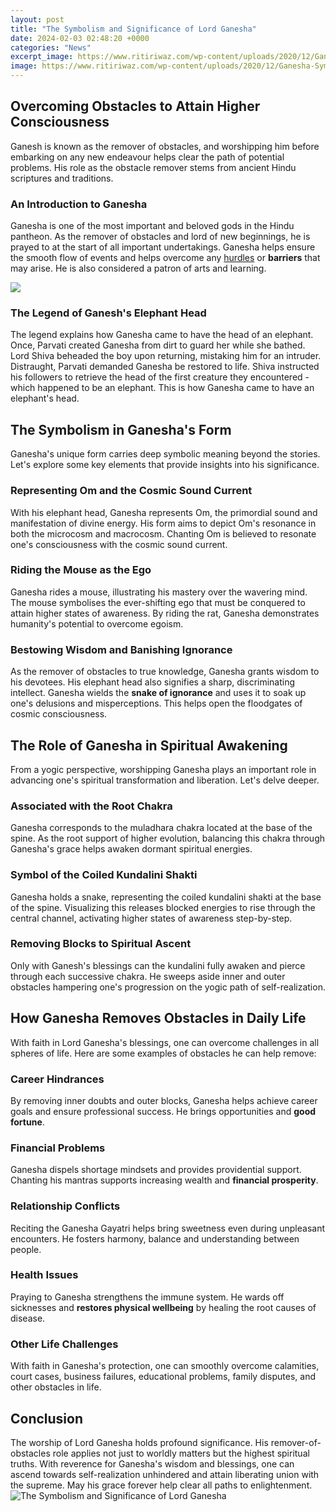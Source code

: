 ```yaml
---
layout: post
title: "The Symbolism and Significance of Lord Ganesha"
date: 2024-02-03 02:48:20 +0000
categories: "News"
excerpt_image: https://www.ritiriwaz.com/wp-content/uploads/2020/12/Ganesha-Symbolism.jpg
image: https://www.ritiriwaz.com/wp-content/uploads/2020/12/Ganesha-Symbolism.jpg
---
```


## Overcoming Obstacles to Attain Higher Consciousness
Ganesh is known as the remover of obstacles, and worshipping him before embarking on any new endeavour helps clear the path of potential problems. His role as the obstacle remover stems from ancient Hindu scriptures and traditions. 
### An Introduction to Ganesha
Ganesha is one of the most important and beloved gods in the Hindu pantheon. As the remover of obstacles and lord of new beginnings, he is prayed to at the start of all important undertakings. Ganesha helps ensure the smooth flow of events and helps overcome any [hurdles](https://store.fi.io.vn/collection/agostino) or **barriers** that may arise. He is also considered a patron of arts and learning. 

![](https://shreeganesh.b-cdn.net/wp-content/uploads/2020/10/Ganesh_Symbolism.png)
### The Legend of Ganesh's Elephant Head 
The legend explains how Ganesha came to have the head of an elephant. Once, Parvati created Ganesha from dirt to guard her while she bathed. Lord Shiva beheaded the boy upon returning, mistaking him for an intruder. Distraught, Parvati demanded Ganesha be restored to life. Shiva instructed his followers to retrieve the head of the first creature they encountered - which happened to be an elephant. This is how Ganesha came to have an elephant's head.
## The Symbolism in Ganesha's Form
Ganesha's unique form carries deep symbolic meaning beyond the stories. Let's explore some key elements that provide insights into his significance.
### Representing Om and the Cosmic Sound Current
With his elephant head, Ganesha represents Om, the primordial sound and manifestation of divine energy. His form aims to depict Om's resonance in both the microcosm and macrocosm. Chanting Om is believed to resonate one's consciousness with the cosmic sound current.
### Riding the Mouse as the Ego 
Ganesha rides a mouse, illustrating his mastery over the wavering mind. The mouse symbolises the ever-shifting ego that must be conquered to attain higher states of awareness. By riding the rat, Ganesha demonstrates humanity's potential to overcome egoism.
### Bestowing Wisdom and Banishing Ignorance
As the remover of obstacles to true knowledge, Ganesha grants wisdom to his devotees. His elephant head also signifies a sharp, discriminating intellect. Ganesha wields the **snake of ignorance** and uses it to soak up one's delusions and misperceptions. This helps open the floodgates of cosmic consciousness.
## The Role of Ganesha in Spiritual Awakening
From a yogic perspective, worshipping Ganesha plays an important role in advancing one's spiritual transformation and liberation. Let's delve deeper.
### Associated with the Root Chakra 
Ganesha corresponds to the muladhara chakra located at the base of the spine. As the root support of higher evolution, balancing this chakra through Ganesha's grace helps awaken dormant spiritual energies. 
### Symbol of the Coiled Kundalini Shakti
Ganesha holds a snake, representing the coiled kundalini shakti at the base of the spine. Visualizing this releases blocked energies to rise through the central channel, activating higher states of awareness step-by-step.
### Removing Blocks to Spiritual Ascent
Only with Ganesh's blessings can the kundalini fully awaken and pierce through each successive chakra. He sweeps aside inner and outer obstacles hampering one's progression on the yogic path of self-realization.
## How Ganesha Removes Obstacles in Daily Life
With faith in Lord Ganesha's blessings, one can overcome challenges in all spheres of life. Here are some examples of obstacles he can help remove:
### Career Hindrances 
By removing inner doubts and outer blocks, Ganesha helps achieve career goals and ensure professional success. He brings opportunities and **good fortune**.
### Financial Problems
Ganesha dispels shortage mindsets and provides providential support. Chanting his mantras supports increasing wealth and **financial prosperity**. 
### Relationship Conflicts
Reciting the Ganesha Gayatri helps bring sweetness even during unpleasant encounters. He fosters harmony, balance and understanding between people.
### Health Issues 
Praying to Ganesha strengthens the immune system. He wards off sicknesses and **restores physical wellbeing** by healing the root causes of disease. 
### Other Life Challenges
With faith in Ganesha's protection, one can smoothly overcome calamities, court cases, business failures, educational problems, family disputes, and other obstacles in life.
## Conclusion 
The worship of Lord Ganesha holds profound significance. His remover-of-obstacles role applies not just to worldly matters but the highest spiritual truths. With reverence for Ganesha's wisdom and blessings, one can ascend towards self-realization unhindered and attain liberating union with the supreme. May his grace forever help clear all paths to enlightenment.
![The Symbolism and Significance of Lord Ganesha](https://www.ritiriwaz.com/wp-content/uploads/2020/12/Ganesha-Symbolism.jpg)